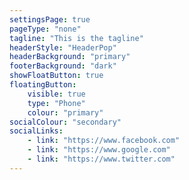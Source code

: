 ```yaml
---
settingsPage: true
pageType: "none"
tagline: "This is the tagline"
headerStyle: "HeaderPop"
headerBackground: "primary"
footerBackground: "dark"
showFloatButton: true
floatingButton:
    visible: true
    type: "Phone"
    colour: "primary"
socialColour: "secondary"
socialLinks:
    - link: "https://www.facebook.com"
    - link: "https://www.google.com"
    - link: "https://www.twitter.com"
---
```


